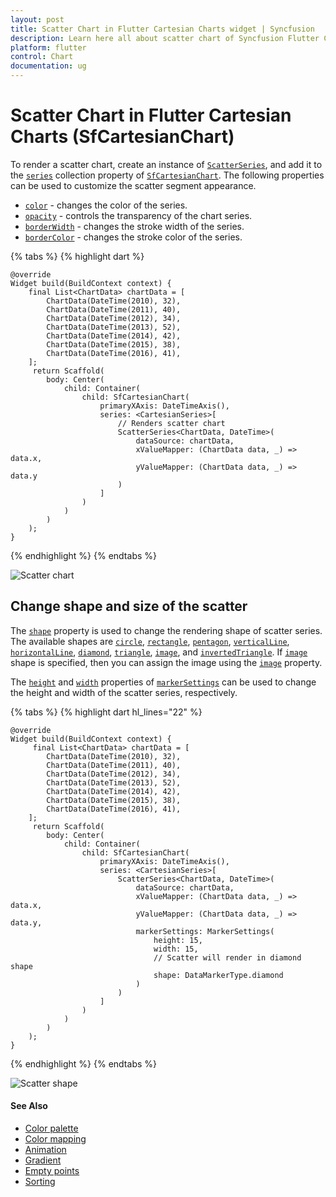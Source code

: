 ```yaml
---
layout: post
title: Scatter Chart in Flutter Cartesian Charts widget | Syncfusion 
description: Learn here all about scatter chart of Syncfusion Flutter Cartesian Charts (SfCartesianChart) widget and more.
platform: flutter
control: Chart
documentation: ug
---
```


# Scatter Chart in Flutter Cartesian Charts (SfCartesianChart)

To render a scatter chart, create an instance of [`ScatterSeries`](https://pub.dev/documentation/syncfusion_flutter_charts/latest/charts/ScatterSeries-class.html), and add it to the [`series`](https://pub.dev/documentation/syncfusion_flutter_charts/latest/charts/SfCartesianChart/series.html) collection property of [`SfCartesianChart`](https://pub.dev/documentation/syncfusion_flutter_charts/latest/charts/SfCartesianChart-class.html). The following properties can be used to customize the scatter segment appearance.

* [`color`](https://pub.dev/documentation/syncfusion_flutter_charts/latest/charts/ChartSeries/color.html) - changes the color of the series.
* [`opacity`](https://pub.dev/documentation/syncfusion_flutter_charts/latest/charts/ChartSeries/opacity.html) - controls the transparency of the chart series.
* [`borderWidth`](https://pub.dev/documentation/syncfusion_flutter_charts/latest/charts/ChartSeries/borderWidth.html) - changes the stroke width of the series.
* [`borderColor`](https://pub.dev/documentation/syncfusion_flutter_charts/latest/charts/BubbleSeries/borderColor.html) - changes the stroke color of the series.

{% tabs %}
{% highlight dart %} 
    
    @override
    Widget build(BuildContext context) {
        final List<ChartData> chartData = [
            ChartData(DateTime(2010), 32),
            ChartData(DateTime(2011), 40),
            ChartData(DateTime(2012), 34),
            ChartData(DateTime(2013), 52),
            ChartData(DateTime(2014), 42),
            ChartData(DateTime(2015), 38),
            ChartData(DateTime(2016), 41),
        ];
         return Scaffold(
            body: Center(
                child: Container(
                    child: SfCartesianChart(
                        primaryXAxis: DateTimeAxis(),
                        series: <CartesianSeries>[
                            // Renders scatter chart
                            ScatterSeries<ChartData, DateTime>(
                                dataSource: chartData,
                                xValueMapper: (ChartData data, _) => data.x,
                                yValueMapper: (ChartData data, _) => data.y
                            )
                        ]
                    )
                )   
            )
        );
    }

{% endhighlight %}
{% endtabs %}

![Scatter chart](cartesian-chart-types-images/scatter.jpg)

## Change shape and size of the scatter

The [`shape`](https://pub.dev/documentation/syncfusion_flutter_charts/latest/charts/MarkerSettings/shape.html) property is used to change the rendering shape of scatter series. The available shapes are [`circle`](https://pub.dev/documentation/syncfusion_flutter_core/latest/core/DataMarkerType.html#circle), [`rectangle`](https://pub.dev/documentation/syncfusion_flutter_core/latest/core/DataMarkerType.html#rectangle), [`pentagon`](https://pub.dev/documentation/syncfusion_flutter_core/latest/core/DataMarkerType.html#pentagon), [`verticalLine`](https://pub.dev/documentation/syncfusion_flutter_core/latest/core/DataMarkerType.html#verticalLine), [`horizontalLine`](https://pub.dev/documentation/syncfusion_flutter_core/latest/core/DataMarkerType.html#horizontalLine), [`diamond`](https://pub.dev/documentation/syncfusion_flutter_core/latest/core/DataMarkerType.html#diamond), [`triangle`](https://pub.dev/documentation/syncfusion_flutter_core/latest/core/DataMarkerType.html#triangle), [`image`](https://pub.dev/documentation/syncfusion_flutter_core/latest/core/DataMarkerType.html#image), and [`invertedTriangle`](https://pub.dev/documentation/syncfusion_flutter_core/latest/core/DataMarkerType.html#invertedTriangle). If [`image`](https://pub.dev/documentation/syncfusion_flutter_charts/latest/charts/MarkerSettings/image.html) shape is specified, then you can assign the image using the [`image`](https://pub.dev/documentation/syncfusion_flutter_charts/latest/charts/MarkerSettings/image.html) property.

The [`height`](https://pub.dev/documentation/syncfusion_flutter_charts/latest/charts/MarkerSettings/height.html) and [`width`](https://pub.dev/documentation/syncfusion_flutter_charts/latest/charts/MarkerSettings/width.html) properties of [`markerSettings`](https://pub.dev/documentation/syncfusion_flutter_charts/latest/charts/ChartSeries/markerSettings.html) can be used to change the height and width of the scatter series, respectively.

{% tabs %}
{% highlight dart hl_lines="22" %} 
    
    @override
    Widget build(BuildContext context) {
         final List<ChartData> chartData = [
            ChartData(DateTime(2010), 32),
            ChartData(DateTime(2011), 40),
            ChartData(DateTime(2012), 34),
            ChartData(DateTime(2013), 52),
            ChartData(DateTime(2014), 42),
            ChartData(DateTime(2015), 38),
            ChartData(DateTime(2016), 41),
        ];
         return Scaffold(
            body: Center(
                child: Container(
                    child: SfCartesianChart(
                        primaryXAxis: DateTimeAxis(),
                        series: <CartesianSeries>[
                            ScatterSeries<ChartData, DateTime>(
                                dataSource: chartData,
                                xValueMapper: (ChartData data, _) => data.x,
                                yValueMapper: (ChartData data, _) => data.y,
                                markerSettings: MarkerSettings(
                                    height: 15,
                                    width: 15,
                                    // Scatter will render in diamond shape
                                    shape: DataMarkerType.diamond
                                )
                            )
                        ]
                    )
                )   
            )
        );
    }

{% endhighlight %}
{% endtabs %}

![Scatter shape](cartesian-chart-types-images/scatter_shape.jpg)

#### See Also

* [Color palette](/flutter/cartesian-charts/series-customization#color-palette) 
* [Color mapping](/flutter/cartesian-charts/series-customization#color-mapping-for-data-points)
* [Animation](/flutter/cartesian-charts/series-customization#animation)
* [Gradient](/flutter/cartesian-charts/series-customization#gradient-fill)
* [Empty points](/flutter/cartesian-charts/series-customization#empty-points)
* [Sorting](/flutter/cartesian-charts/series-customization#sorting)
